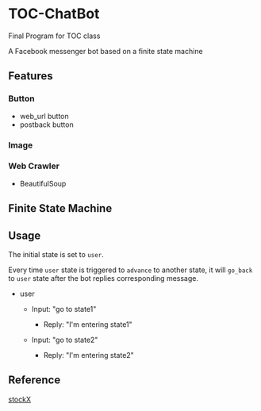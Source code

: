 # TOC-ChatBot
Final Program for TOC class

A Facebook messenger bot based on a finite state machine


## Features

### Button
* web_url button
* postback button

### Image


### Web Crawler
* BeautifulSoup

## Finite State Machine


## Usage
The initial state is set to `user`.

Every time `user` state is triggered to `advance` to another state, it will `go_back` to `user` state after the bot replies corresponding message.

* user
	* Input: "go to state1"
		* Reply: "I'm entering state1"

	* Input: "go to state2"
		* Reply: "I'm entering state2"


## Reference
[stockX](https://stockx.com/) 
